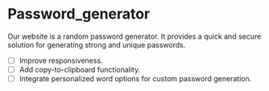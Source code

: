 # Password_generator

Our website is a random password generator. It provides a quick and secure solution for generating strong and unique passwords. 
- [ ] Improve responsiveness.
- [ ] Add copy-to-clipboard functionality.
- [ ] Integrate personalized word options for custom password generation.
